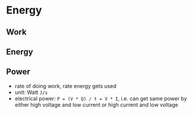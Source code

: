# Energy



## Work

<!-- todo: add Work -->

## Energy

<!-- todo: add Work -->

## Power

- rate of doing work, rate energy gets used
- unit: Watt `J/s`
- electrical power: `P = (V * Q) / t = V * I`, i.e. can get same power by either high voltage and low current or high current and low voltage